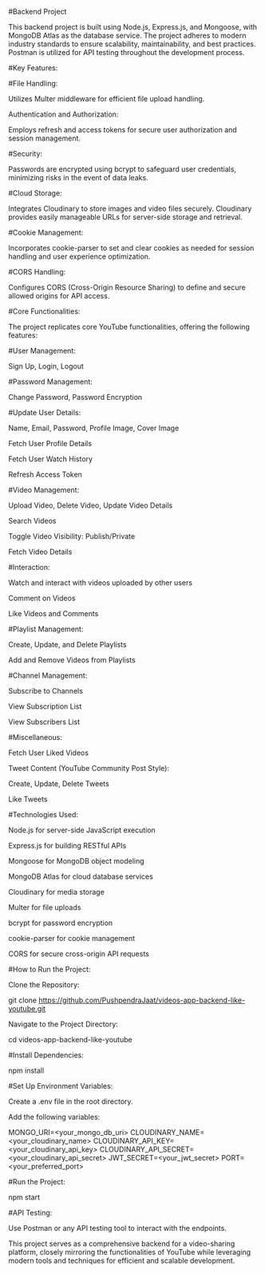 #Backend Project

This backend project is built using Node.js, Express.js, and Mongoose, with MongoDB Atlas as the database service. The project adheres to modern industry standards to ensure scalability, maintainability, and best practices. Postman is utilized for API testing throughout the development process.

#Key Features:

#File Handling:

Utilizes Multer middleware for efficient file upload handling.

Authentication and Authorization:

Employs refresh and access tokens for secure user authorization and session management.

#Security:

Passwords are encrypted using bcrypt to safeguard user credentials, minimizing risks in the event of data leaks.

#Cloud Storage:

Integrates Cloudinary to store images and video files securely. Cloudinary provides easily manageable URLs for server-side storage and retrieval.

#Cookie Management:

Incorporates cookie-parser to set and clear cookies as needed for session handling and user experience optimization.

#CORS Handling:

Configures CORS (Cross-Origin Resource Sharing) to define and secure allowed origins for API access.

#Core Functionalities:

The project replicates core YouTube functionalities, offering the following features:

#User Management:

Sign Up, Login, Logout

#Password Management: 

Change Password, Password Encryption

#Update User Details: 

Name, Email, Password, Profile Image, Cover Image

Fetch User Profile Details

Fetch User Watch History

Refresh Access Token

#Video Management:

Upload Video, Delete Video, Update Video Details

Search Videos

Toggle Video Visibility: Publish/Private

Fetch Video Details

#Interaction:

Watch and interact with videos uploaded by other users

Comment on Videos

Like Videos and Comments

#Playlist Management:

Create, Update, and Delete Playlists

Add and Remove Videos from Playlists

#Channel Management:

Subscribe to Channels

View Subscription List

View Subscribers List

#Miscellaneous:

Fetch User Liked Videos

Tweet Content (YouTube Community Post Style):

Create, Update, Delete Tweets

Like Tweets

#Technologies Used:

Node.js for server-side JavaScript execution

Express.js for building RESTful APIs

Mongoose for MongoDB object modeling

MongoDB Atlas for cloud database services

Cloudinary for media storage

Multer for file uploads

bcrypt for password encryption

cookie-parser for cookie management

CORS for secure cross-origin API requests

#How to Run the Project:

Clone the Repository:

git clone https://github.com/PushpendraJaat/videos-app-backend-like-youtube.git

Navigate to the Project Directory:

cd videos-app-backend-like-youtube

#Install Dependencies:

npm install

#Set Up Environment Variables:

Create a .env file in the root directory.

Add the following variables:

MONGO_URI=<your_mongo_db_uri>
CLOUDINARY_NAME=<your_cloudinary_name>
CLOUDINARY_API_KEY=<your_cloudinary_api_key>
CLOUDINARY_API_SECRET=<your_cloudinary_api_secret>
JWT_SECRET=<your_jwt_secret>
PORT=<your_preferred_port>

#Run the Project:

npm start

#API Testing:

Use Postman or any API testing tool to interact with the endpoints.

This project serves as a comprehensive backend for a video-sharing platform, closely mirroring the functionalities of YouTube while leveraging modern tools and techniques for efficient and scalable development.
